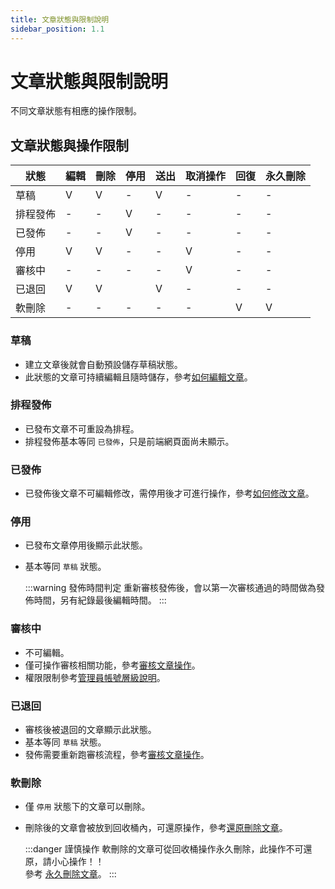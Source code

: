 ```yaml
---
title: 文章狀態與限制說明
sidebar_position: 1.1
---
```


# 文章狀態與限制說明

不同文章狀態有相應的操作限制。

## 文章狀態與操作限制

| 狀態     | 編輯 | 刪除 | 停用 | 送出 | 取消操作 | 回復 | 永久刪除 |
| -------- | ---- | ---- | ---- | ---- | -------- | ---- | -------- |
| 草稿     | V    | V    | -    | V    | -        | -    | -        |
| 排程發佈 | -    | -    | V    | -    | -        | -    | -        |
| 已發佈   | -    | -    | V    | -    | -        | -    | -        |
| 停用     | V    | V    | -    | -    | V        | -    | -        |
| 審核中   | -    | -    | -    | -    | V        | -    | -        |
| 已退回   | V    | V    |      | V    | -        | -    | -        |
| 軟刪除   | -    | -    | -    | -    | -        | V    | V        |

### 草稿

-   建立文章後就會自動預設儲存草稿狀態。
-   此狀態的文章可持續編輯且隨時儲存，參考[如何編輯文章](./how-to-edit-article.md)。

### 排程發佈

-   已發布文章不可重設為排程。
-   排程發佈基本等同 `已發佈`，只是前端網頁面尚未顯示。

### 已發佈

-   已發佈後文章不可編輯修改，需停用後才可進行操作，參考[如何修改文章](./how-to-edit-article.md)。

### 停用

-   已發布文章停用後顯示此狀態。
-   基本等同 `草稿` 狀態。

    :::warning 發佈時間判定
    重新審核發佈後，會以第一次審核通過的時間做為發佈時間，另有紀錄最後編輯時間。
    :::

### 審核中

-   不可編輯。
-   僅可操作審核相關功能，參考[審核文章操作](./how-to-verify-article.md)。
-   權限限制參考[管理員帳號層級說明](../../center/admin/administer-rules.md)。

### 已退回

-   審核後被退回的文章顯示此狀態。
-   基本等同 `草稿` 狀態。
-   發佈需要重新跑審核流程，參考[審核文章操作](./how-to-verify-article.md)。

### 軟刪除

-   僅 `停用` 狀態下的文章可以刪除。
-   刪除後的文章會被放到回收桶內，可還原操作，參考[還原刪除文章](./restore-article.md)。

    :::danger 謹慎操作
    軟刪除的文章可從回收桶操作永久刪除，此操作不可還原，請小心操作！！<br/>
    參考 [永久刪除文章](./delete-article-forever.md)。
    :::
